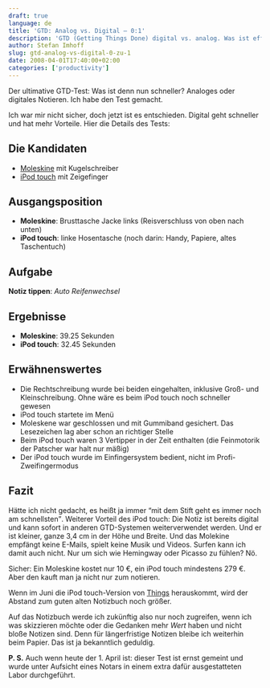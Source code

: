 ```yaml
---
draft: true
language: de
title: 'GTD: Analog vs. Digital – 0:1'
description: 'GTD (Getting Things Done) digital vs. analog. Was ist effizienter und schneller? Der ultimative Wettkampf um Leben und Tod.'
author: Stefan Imhoff
slug: gtd-analog-vs-digital-0-zu-1
date: 2008-04-01T17:40:00+02:00
categories: ['productivity']
---
```


Der ultimative GTD-Test: Was ist denn nun schneller? Analoges oder digitales Notieren. Ich habe den Test gemacht.

Ich war mir nicht sicher, doch jetzt ist es entschieden. Digital geht schneller und hat mehr Vorteile. Hier die Details des Tests:

## Die Kandidaten

- [Moleskine](https://de.moleskine.com/de) mit Kugelschreiber
- [iPod touch](https://www.apple.com/de/ipod-touch/) mit Zeigefinger

## Ausgangsposition

- **Moleskine**: Brusttasche Jacke links (Reisverschluss von oben nach unten)
- **iPod touch**: linke Hosentasche (noch darin: Handy, Papiere, altes Taschentuch)

## Aufgabe

**Notiz tippen**: _Auto Reifenwechsel_

## Ergebnisse

- **Moleskine**: 39.25 Sekunden
- **iPod touch**: 32.45 Sekunden

## Erwähnenswertes

- Die Rechtschreibung wurde bei beiden eingehalten, inklusive Groß- und Kleinschreibung. Ohne wäre es beim iPod touch noch schneller gewesen
- iPod touch startete im Menü
- Moleskene war geschlossen und mit Gummiband gesichert. Das Lesezeichen lag aber schon an richtiger Stelle
- Beim iPod touch waren 3 Vertipper in der Zeit enthalten (die Feinmotorik der Patscher war halt nur mäßig)
- Der iPod touch wurde im Einfingersystem bedient, nicht im Profi-Zweifingermodus

## Fazit

Hätte ich nicht gedacht, es heißt ja immer <q>mit dem Stift geht es immer noch am schnellsten</q>. Weiterer Vorteil des iPod touch: Die Notiz ist bereits digital und kann sofort in anderen GTD-Systemen weiterverwendet werden. Und er ist kleiner, ganze 3,4 cm in der Höhe und Breite. Und das Molekine empfängt keine E-Mails, spielt keine Musik und Videos. Surfen kann ich damit auch nicht. Nur um sich wie Hemingway oder Picasso zu fühlen? Nö.

Sicher: Ein Moleskine kostet nur 10 €, ein iPod touch mindestens 279 €. Aber den kauft man ja nicht nur zum notieren.

Wenn im Juni die iPod touch-Version von [Things](https://culturedcode.com/things/) herauskommt, wird der Abstand zum guten alten Notizbuch noch größer.

Auf das Notizbuch werde ich zukünftig also nur noch zugreifen, wenn ich was skizzieren möchte oder die Gedanken mehr _Wert_ haben und nicht bloße Notizen sind. Denn für längerfristige Notizen bleibe ich weiterhin beim Papier. Das ist ja bekanntlich geduldig.

**P. S.** Auch wenn heute der 1. April ist: dieser Test ist ernst gemeint und wurde unter Aufsicht eines Notars in einem extra dafür ausgestatteten Labor durchgeführt.
